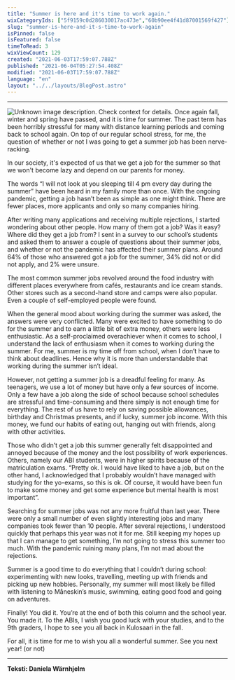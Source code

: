 ```yaml
---
title: "Summer is here and it's time to work again."
wixCategoryIds: ["5f9159c0d286030017ac473e","60b90ee4f41d87001569f427"]
slug: "summer-is-here-and-it-s-time-to-work-again"
isPinned: false
isFeatured: false
timeToRead: 3
wixViewCount: 129
created: "2021-06-03T17:59:07.788Z"
published: "2021-06-04T05:27:54.408Z"
modified: "2021-06-03T17:59:07.788Z"
language: "en"
layout: "../../layouts/BlogPost.astro"
---
```


---

![Unknown image description. Check context for details.](https://static.wixstatic.com/media/1a23b9_43141e0facf943b694e25a230f0f1d58~mv2.jpg) <!-- Original name: daniela_warnhjelm.jpg -->
Once again fall, winter and spring have passed, and it is time for summer. The past term has been horribly stressful for many with distance learning periods and coming back to school again. On top of our regular school stress, for me, the question of whether or not I was going to get a summer job has been nerve-racking. 

In our society, it's expected of us that we get a job for the summer so that we won't become lazy and depend on our parents for money. 

The words “I will not look at you sleeping till 4 pm every day during the summer” have been heard in my family more than once. With the ongoing pandemic, getting a job hasn’t been as simple as one might think. There are fewer places, more applicants and only so many companies hiring. 

After writing many applications and receiving multiple rejections, I started wondering about other people. How many of them got a job? Was it easy? Where did they get a job from? I sent in a survey to our school’s students and asked them to answer a couple of questions about their summer jobs, and whether or not the pandemic has affected their summer plans. Around 64% of those who answered got a job for the summer, 34% did not or did not apply, and 2% were unsure.

The most common summer jobs revolved around the food industry with different places everywhere from cafés, restaurants and ice cream stands. Other stores such as a second-hand store and camps were also popular. Even a couple of self-employed people were found. 

When the general mood about working during the summer was asked, the answers were very conflicted. Many were excited to have something to do for the summer and to earn a little bit of extra money, others were less enthusiastic. As a self-proclaimed overachiever when it comes to school, I understand the lack of enthusiasm when it comes to working during the summer. For me, summer is my time off from school, when I don’t have to think about deadlines.  Hence why it is more than understandable that working during the summer isn’t ideal. 

However, not getting a summer job is a dreadful feeling for many. As teenagers, we use a lot of money but have only a few sources of income. Only a few have a job along the side of school because school schedules are stressful and time-consuming and there simply is not enough time for everything. The rest of us have to rely on saving possible allowances, birthday and Christmas presents, and if lucky, summer job income. With this money, we fund our habits of eating out, hanging out with friends, along with other activities. 

Those who didn’t get a job this summer generally felt disappointed and annoyed because of the money and the lost possibility of work experiences. Others, namely our ABI students, were in higher spirits because of the matriculation exams. “Pretty ok. I would have liked to have a job, but on the other hand, I acknowledged that I probably wouldn’t have managed with studying for the yo-exams, so this is ok. Of course, it would have been fun to make some money and get some experience but mental health is most important”. 

Searching for summer jobs was not any more fruitful than last year. There were only a small number of even slightly interesting jobs and many companies took fewer than 10 people. After several rejections, I understood quickly that perhaps this year was not it for me. Still keeping my hopes up that I can manage to get something, I’m not going to stress this summer too much. With the pandemic ruining many plans, I’m not mad about the rejections. 

Summer is a good time to do everything that I couldn’t during school: experimenting with new looks, travelling, meeting up with friends and picking up new hobbies. Personally, my summer will most likely be filled with listening to Måneskin’s music, swimming, eating good food and going on adventures. 

Finally! You did it. You’re at the end of both this column and the school year. You made it. To the ABIs, I wish you good luck with your studies, and to the 9th graders, I hope to see you all back in Kulosaari in the fall.

For all, it is time for me to wish you all a wonderful summer. See you next year! (or not)

---

**Teksti: Daniela Wärnhjelm**
